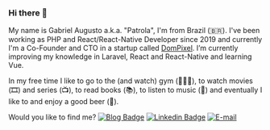 <!--
**Gabrielpatrola/gabrielpatrola** is a ✨ _special_ ✨ repository because its `README.md` (this file) appears on your GitHub profile.

Here are some ideas to get you started:

- 🔭 I’m currently working on ...
- 🌱 I’m currently learning ...
- 👯 I’m looking to collaborate on ...
- 🤔 I’m looking for help with ...
- 💬 Ask me about ...
- 📫 How to reach me: ...
- 😄 Pronouns: ...
- ⚡ Fun fact: ...
-->
### Hi there 👋

My name is Gabriel Augusto a.k.a. "Patrola", I'm from Brazil (🇧🇷). I've been working as PHP and React/React-Native Developer since 2019 and currently I'm a Co-Founder and CTO in a startup called [DomPixel](https://dompixel.com.br). I’m currently improving my knowledge in Laravel, React and React-Native and learning Vue.

In my free time I like to go to the (and watch) gym (🏋🏻‍♂️), to watch movies (🎞️) and series (📺), to read books (📚), to listen to music (🎵) and eventually I like to and enjoy a good beer (🍺).

Would you like to find me?
[![Blog Badge](https://img.shields.io/badge/Blog-Coming%20Soon!-black)](https://github.com/gabrielpatrola)
[![Linkedin Badge](https://img.shields.io/badge/-LinkedIn-blue?style=flat-square&logo=Linkedin&logoColor=white&link=https://www.linkedin.com/in/gabrielpatrola/)](https://www.linkedin.com/in/gabrielpatrola/)
[![E-mail](https://img.shields.io/badge/-E--mail-red?style=flat-square&logo=Mail.Ru&logoColor=white)](mailto:gabriel@dompixel.com.br/)
